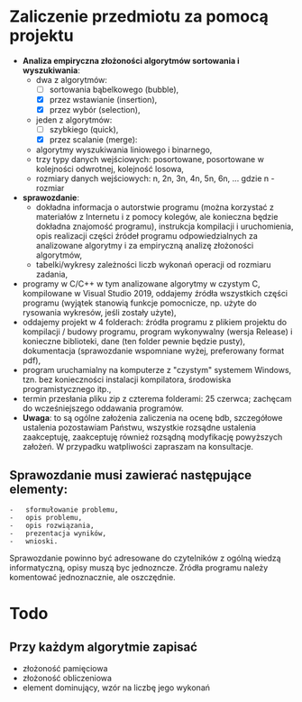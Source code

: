 # Zaliczenie przedmiotu za pomocą projektu

-   <span
    id="Analiza empiryczna złożoności algorytmów sortowania i wyszukiwania"></span>**Analiza
    empiryczna złożoności algorytmów sortowania i wyszukiwania**:
    -   dwa z algorytmów:
        - [ ]   <span class="done0"></span>sortowania bąbelkowego (bubble),
        - [X]   <span class="done4"></span>przez wstawianie (insertion),
        - [X]   <span class="done4"></span>przez wybór (selection),
    -   jeden z algorytmów:
        - [ ]   <span class="done0"></span>szybkiego (quick),
        - [X]   <span class="done4"></span>przez scalanie (merge):
    -   <span class="done0"></span>algorytmy wyszukiwania liniowego i
        binarnego,
    -   trzy typy danych wejściowych: posortowane, posortowane w
        kolejności odwrotnej, kolejność losowa,
    -   rozmiary danych wejściowych: n, 2n, 3n, 4n, 5n, 6n, ... gdzie
        n - rozmiar
-   <span id="sprawozdanie"></span>**sprawozdanie**:
    -   dokładna informacja o autorstwie programu (można korzystać z
        materiałów z Internetu i z pomocy kolegów, ale konieczna będzie
        dokładna znajomość programu), instrukcja kompilacji i
        uruchomienia, opis realizacji części źródeł programu
        odpowiedzialnych za analizowane algorytmy i za empiryczną
        analizę złożoności algorytmów,
    -   tabelki/wykresy zależności liczb wykonań operacji od rozmiaru
        zadania,
-   programy w C/C++ w tym analizowane algorytmy w czystym C,
    kompilowane w Visual Studio 2019, oddajemy źródła wszystkich części
    programu (wyjątek stanowią funkcje pomocnicze, np. użyte do
    rysowania wykresów, jeśli zostały użyte),
-   oddajemy projekt w 4 folderach: źródła programu z plikiem projektu
    do kompilacji / budowy programu, program wykonywalny (wersja
    Release) i konieczne biblioteki, dane (ten folder pewnie będzie
    pusty), dokumentacja (sprawozdanie wspomniane wyżej, preferowany
    format pdf),
-   program uruchamialny na komputerze z "czystym" systemem Windows,
    tzn. bez konieczności instalacji kompilatora, środowiska
    programistycznego itp.,
-   termin przesłania pliku zip z czterema folderami: 25 czerwca;
    zachęcam do wcześniejszego oddawania programów.
-   **Uwaga**: to są ogólne założenia zaliczenia
    na ocenę bdb, szczegółowe ustalenia pozostawiam Państwu, wszystkie
    rozsądne ustalenia zaakceptuję, zaakceptuję również rozsądną
    modyfikację powyższych założeń. W przypadku watpliwości zapraszam na
    konsultacje.
    
## <span id="sprawozdanie"></span>Sprawozdanie musi zawierać następujące elementy:
    -   sformułowanie problemu,
    -   opis problemu,
    -   opis rozwiązania,
    -   prezentacja wyników,
    -   wnioski.

Sprawozdanie powinno być adresowane do czytelników z ogólną wiedzą
informatyczną, opisy muszą byc jednozncze. Źródła programu należy
komentować jednoznacznie, ale oszczędnie.

# Todo
## <span id="Do każdego algorytmu zapisać"></span> Przy każdym algorytmie zapisać

-   złożoność pamięciowa
-   złożoność obliczeniowa
-   element dominujący, wzór na liczbę jego wykonań
